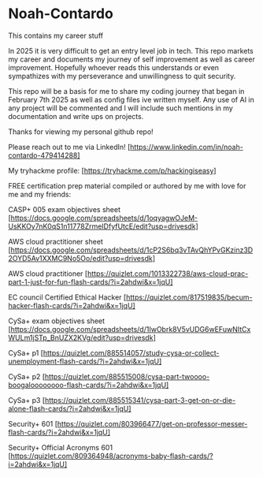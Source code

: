 # Noah-Contardo
This contains my career stuff

In 2025 it is very difficult to get an entry level job in tech. This repo markets my career and documents my journey of self improvement as well as career improvement. Hopefully whoever reads this understands or even sympathizes with my perseverance and unwillingness to quit security.

This repo will be a basis for me to share my coding journey that began in February 7th 2025 as well as config files ive written myself. Any use of AI in any project will be commented and I will include such mentions in my documentation and write ups on projects. 

Thanks for viewing my personal github repo!

Please reach out to me via LinkedIn!
[https://www.linkedin.com/in/noah-contardo-479414288]

My tryhackme profile:
[https://tryhackme.com/p/hackingiseasy]

FREE certification prep material compiled or authored by me with love for me and my friends:

CASP+ 005 exam objectives sheet
[https://docs.google.com/spreadsheets/d/1oqyagwOJeM-UsKKOy7nK0qS1n11778ZrmeIDfyfUtcE/edit?usp=drivesdk]

AWS cloud practitioner sheet
[https://docs.google.com/spreadsheets/d/1cP2S6bq3vTAvQhYPvGKzinz3D2OYD5Av1XXMC9No5Oo/edit?usp=drivesdk]

AWS cloud practitioner 
[https://quizlet.com/1013322738/aws-cloud-prac-part-1-just-for-fun-flash-cards/?i=2ahdwi&x=1jqU]

EC council Certified Ethical Hacker
[https://quizlet.com/817519835/becum-hacker-flash-cards/?i=2ahdwi&x=1jqU]

CySa+ exam objectives sheet
[https://docs.google.com/spreadsheets/d/1IwObrk8V5vUDG6wEFuwNItCxWULm1jSTp_BnUZX2KVg/edit?usp=drivesdk]

CySa+ p1
[https://quizlet.com/885514057/study-cysa-or-collect-unemployment-flash-cards/?i=2ahdwi&x=1jqU]

CySa+ p2
[https://quizlet.com/885515008/cysa-part-twoooo-boogaloooooooo-flash-cards/?i=2ahdwi&x=1jqU]

CySa+ p3
[https://quizlet.com/885515341/cysa-part-3-get-on-or-die-alone-flash-cards/?i=2ahdwi&x=1jqU]

Security+ 601
[https://quizlet.com/803966477/get-on-professor-messer-flash-cards/?i=2ahdwi&x=1jqU]

Security+ Official Acronyms 601
[https://quizlet.com/809364948/acronyms-baby-flash-cards/?i=2ahdwi&x=1jqU]

